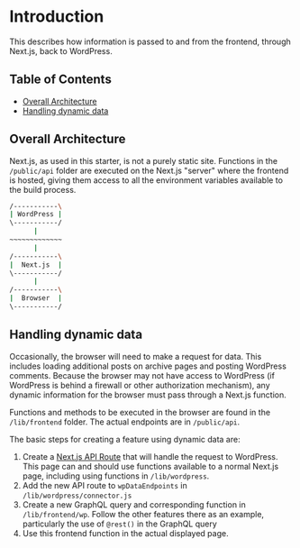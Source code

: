 # Introduction <!-- omit in toc -->

This describes how information is passed to and from the frontend, through Next.js,
back to WordPress.

## Table of Contents <!-- omit in toc -->

- [Overall Architecture](#overall-architecture)
- [Handling dynamic data](#handling-dynamic-data)

## Overall Architecture

Next.js, as used in this starter, is not a purely static site. Functions in
the `/public/api` folder are executed on the Next.js "server" where the
frontend is hosted, giving them access to all the environment variables
available to the build process.

```bash
/-----------\
| WordPress |
\-----------/
      |
~~~~~~~~~~~~~
      |
/-----------\
|  Next.js  |
\-----------/
      |
/-----------\
|  Browser  |
\-----------/
```

## Handling dynamic data

Occasionally, the browser will need to make a request for data. This includes
loading additional posts on archive pages and posting WordPress comments.
Because the browser may not have access to WordPress (if WordPress is behind a
firewall or other authorization mechanism), any dynamic information for the
browser must pass through a Next.js function.

Functions and methods to be executed in the browser are found in the `/lib/frontend`
folder. The actual endpoints are in `/public/api`.

The basic steps for creating a feature using dynamic data are:

1. Create a [Next.js API Route][njs] that will handle the request to WordPress.
   This page can and should use functions available to a normal Next.js page,
   including using functions in `/lib/wordpress`.
2. Add the new API route to `wpDataEndpoints` in `/lib/wordpress/connector.js`
3. Create a new GraphQL query and corresponding function in
   `/lib/frontend/wp`. Follow the other features there as an example, particularly
   the use of `@rest()` in the GraphQL query
4. Use this frontend function in the actual displayed page.

[njs]: https://nextjs.org/docs/api-routes/introduction
